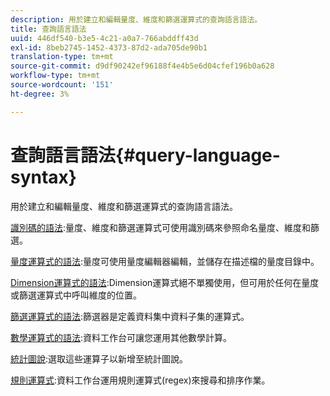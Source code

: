 ```yaml
---
description: 用於建立和編輯量度、維度和篩選運算式的查詢語言語法。
title: 查詢語言語法
uuid: 446df540-b3e5-4c21-a0a7-766abddff43d
exl-id: 8beb2745-1452-4373-87d2-ada705de90b1
translation-type: tm+mt
source-git-commit: d9df90242ef96188f4e4b5e6d04cfef196b0a628
workflow-type: tm+mt
source-wordcount: '151'
ht-degree: 3%

---
```


# 查詢語言語法{#query-language-syntax}

用於建立和編輯量度、維度和篩選運算式的查詢語言語法。

[識別碼的語法](../c-qry-lang-syntx/c-syntx-id.md):量度、維度和篩選運算式可使用識別碼來參照命名量度、維度和篩選。

[量度運算式的語法](../c-qry-lang-syntx/c-syntx-mtrc-exp.md):量度可使用量度編輯器編輯，並儲存在描述檔的量度目錄中。

[Dimension運算式的語法](../c-qry-lang-syntx/c-syntx-dim-exp.md):Dimension運算式絕不單獨使用，但可用於任何在量度或篩選運算式中呼叫維度的位置。

[篩選運算式的語法](../c-qry-lang-syntx/c-syntx-fltr-exp.md):篩選器是定義資料集中資料子集的運算式。

[數學運算式的語法](../c-qry-lang-syntx/c-math-expressions.md):資料工作台可讓您運用其他數學計算。

[統計圖說](../c-qry-lang-syntx/c-statistical-callouts.md):選取這些運算子以新增至統計圖說。

[規則運算式](../c-qry-lang-syntx/c-search-regex.md):資料工作台運用規則運算式(regex)來搜尋和排序作業。
